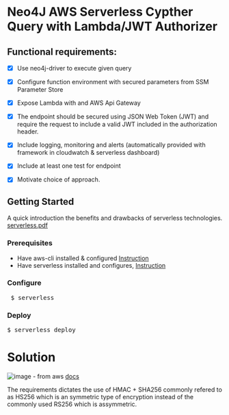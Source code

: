 # Neo4J AWS Serverless Cypther Query with Lambda/JWT Authorizer

## Functional requirements: 
 - [x] Use neo4j-driver to execute given query
 - [x] Configure function environment with secured parameters from SSM Parameter Store
 - [x] Expose Lambda with and AWS Api Gateway
 - [x] The endpoint should be secured using JSON Web Token (JWT) and require the request to include a valid JWT included in the authorization header.
 - [x] Include logging, monitoring and alerts (automatically provided with framework in cloudwatch & serverless dashboard)
 - [x] Include at least one test for endpoint
 - [x] Motivate choice of approach.


## Getting Started
A quick introduction the benefits and drawbacks of serverless technologies. [serverless.pdf]('../blob/master/Serverless.pdf')
### Prerequisites
- Have aws-cli installed & configured [Instruction](https://docs.aws.amazon.com/cli/latest/userguide/cli-chap-install.html)
- Have serverless installed and configures, [Instruction](https://www.serverless.com/framework/docs/getting-started/)

### Configure
<pre> $ serverless </pre>
### Deploy 
<pre>$ serverless deploy</pre>

# Solution
![image](https://docs.aws.amazon.com/apigateway/latest/developerguide/images/custom-auth-workflow.png) - from aws [docs](https://docs.aws.amazon.com/apigateway/latest/devloperguide)

The requirements dictates the use of HMAC + SHA256 commonly refered to as HS256 which is an symmetric type of encryption instead of the commonly used RS256 which is assymmetric. 